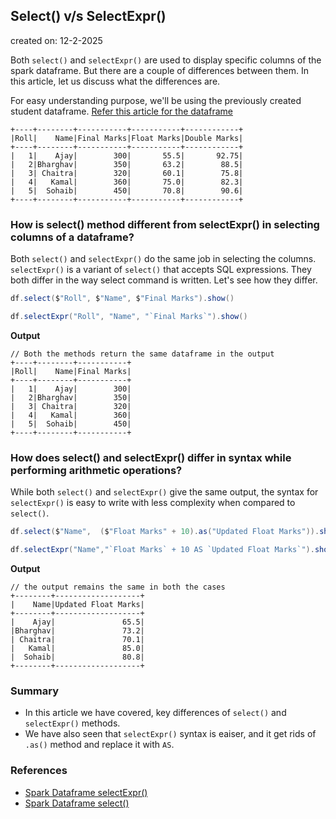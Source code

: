 ## Select() v/s SelectExpr()

created on: 12-2-2025

Both `select()` and `selectExpr()` are used to display specific columns of the spark dataframe. 
But there are a couple of differences between them. In this article, let us discuss what the differences are.

For easy understanding purpose, we'll be using the previously created student dataframe. [Refer this article for the dataframe](mathOps.md)
```text
+----+--------+-----------+-----------+------------+
|Roll|    Name|Final Marks|Float Marks|Double Marks|
+----+--------+-----------+-----------+------------+
|   1|    Ajay|        300|       55.5|       92.75|
|   2|Bharghav|        350|       63.2|        88.5|
|   3| Chaitra|        320|       60.1|        75.8|
|   4|   Kamal|        360|       75.0|        82.3|
|   5|  Sohaib|        450|       70.8|        90.6|
+----+--------+-----------+-----------+------------+
```
### How is select() method different from selectExpr() in selecting columns of a dataframe?
Both `select()` and `selectExpr()` do the same job in selecting the columns. `selectExpr()` is a variant of `select()` that accepts SQL expressions.
They both differ in the way select command is written. Let's see how they differ.
```scala
df.select($"Roll", $"Name", $"Final Marks").show()

df.selectExpr("Roll", "Name", "`Final Marks`").show()
```
**Output**
```text
// Both the methods return the same dataframe in the output
+----+--------+-----------+
|Roll|    Name|Final Marks|
+----+--------+-----------+
|   1|    Ajay|        300|
|   2|Bharghav|        350|
|   3| Chaitra|        320|
|   4|   Kamal|        360|
|   5|  Sohaib|        450|
+----+--------+-----------+
```

### How does select() and selectExpr() differ in syntax while performing arithmetic operations?
While both `select()` and `selectExpr()` give the same output, the syntax for `selectExpr()` is easy to write with less complexity when compared to `select()`.
```scala
df.select($"Name",  ($"Float Marks" + 10).as("Updated Float Marks")).show()

df.selectExpr("Name","`Float Marks` + 10 AS `Updated Float Marks`").show()
```
**Output**
```text
// the output remains the same in both the cases
+--------+-------------------+
|    Name|Updated Float Marks|
+--------+-------------------+
|    Ajay|               65.5|
|Bharghav|               73.2|
| Chaitra|               70.1|
|   Kamal|               85.0|
|  Sohaib|               80.8|
+--------+-------------------+
```

### Summary
- In this article we have covered, key differences of `select()` and `selectExpr()` methods.
- We have also seen that `selectExpr()` syntax is eaiser, and it get rids of `.as()` method and replace it with `AS`.

### References
- [Spark Dataframe selectExpr()](https://spark.apache.org/docs/latest/api/python/reference/pyspark.sql/api/pyspark.sql.DataFrame.selectExpr.html)
- [Spark Dataframe select()](https://spark.apache.org/docs/latest/api/python/reference/pyspark.sql/api/pyspark.sql.DataFrame.select.html)
